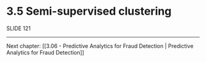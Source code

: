 # 3.5 Semi-supervised clustering
SLIDE 121

---

Next chapter: [[3.06 - Predictive Analytics for Fraud Detection | Predictive Analytics for Fraud Detection]]